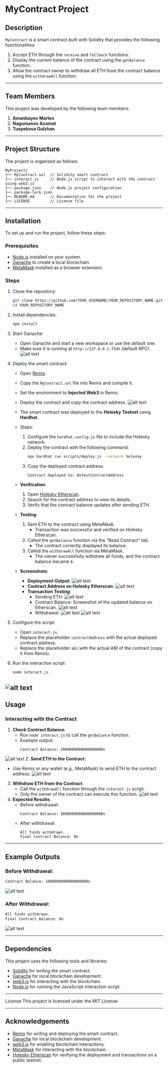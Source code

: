 # MyContract Project

## Description
`MyContract` is a smart contract built with Solidity that provides the following functionalities:
1. Accept ETH through the `receive` and `fallback` functions.
2. Display the current balance of the contract using the `getBalance` function.
3. Allow the contract owner to withdraw all ETH from the contract balance using the `withdrawAll` function.


---

## Team Members
This project was developed by the following team members:
1. **Amanbayev Marlen** 
2. **Nagumanov Azamat** 
3. **Tuspekova Gulzhan** 

---

## Project Structure
The project is organized as follows:

```
MyProject/
├── MyContract.sol  // Solidity smart contract
├── interact.js     // Node.js script to interact with the contract using web3.js
├── package.json    // Node.js project configuration
├── package-lock.json
├── README.md       // Documentation for the project
├── LICENSE         // License file
```

---

## Installation
To set up and run the project, follow these steps:

### Prerequisites
- [Node.js](https://nodejs.org/) installed on your system.
- [Ganache](https://trufflesuite.com/ganache/) to create a local blockchain.
- [MetaMask](https://metamask.io/) installed as a browser extension.

### Steps
1. Clone the repository:
   ```bash
   git clone https://github.com/YOUR_USERNAME/YOUR_REPOSITORY_NAME.git
   cd YOUR_REPOSITORY_NAME
   ```

2. Install dependencies:
   ```bash
   npm install
   ```

3. Start Ganache:
   - Open Ganache and start a new workspace or use the default one.
   - Make sure it is running at `http://127.0.0.1:7545` (default RPC).
![alt text](image.png)

4. Deploy the smart contract:
   - Open [Remix](https://remix.ethereum.org/).
   - Copy the `MyContract.sol` file into Remix and compile it.
   - Set the environment to **Injected Web3** in Remix.
   - Deploy the contract and copy the contract address.
![alt text](image-2.png)

   - The smart contract was deployed to the **Holesky Testnet** using **Hardhat**.
   - Steps:
     1. Configure the `hardhat.config.js` file to include the Holesky network.
     2. Deploy the contract with the following command:
        ```bash
        npx hardhat run scripts/deploy.js --network holesky
        ```
     3. Copy the deployed contract address.
        ```
        Contract deployed to: 0xYourContractAddress
        ```

   - **Verification**:
     1. Open [Holesky Etherscan](https://holesky.etherscan.io/).
     2. Search for the contract address to view its details.
     3. Verify that the contract balance updates after sending ETH.
     
   - **Testing**:
     1. Sent ETH to the contract using MetaMask.
        - Transaction was successful and verified on Holesky Etherscan.
     2. Called the `getBalance` function via the "Read Contract" tab.
        - The contract correctly displayed its balance.
     3. Called the `withdrawAll` function via MetaMask.
        - The owner successfully withdrew all funds, and the contract balance became `0`.

   - **Screenshots**:
     - **Deployment Output**: 
     ![alt text](image-7.png)
     - **Contract Address on Holesky Etherscan**: 
     ![alt text](image-8.png)
     - **Transaction Testing**:
       - Sending ETH: 
       ![alt text](image-9.png)
       - Contract Balance: Screenshot of the updated balance on Etherscan.
       ![alt text](image-10.png)
       - Withdrawal: 
       ![alt text](image-11.png)
       ![alt text](image-12.png)
       

5. Configure the script:
   - Open `interact.js`.
   - Replace the placeholder `contractAddress` with the actual deployed contract address.
   - Replace the placeholder `abi` with the actual ABI of the contract (copy it from Remix).

6. Run the interaction script:
   ```bash
   node interact.js
   ```
![alt text](image-3.png)
---

## Usage

### Interacting with the Contract
1. **Check Contract Balance**:
   - Run `node interact.js` to call the `getBalance` function.
   - Example output:
     ```
     Contract Balance: 1000000000000000000n
     ```
![alt text](image-1.png)
2. **Send ETH to the Contract**:
   - Use Remix or any wallet (e.g., MetaMask) to send ETH to the contract address.
![alt text](image-4.png)
3. **Withdraw ETH from the Contract**:
   - Call the `withdrawAll` function through the `interact.js` script.
   - Only the owner of the contract can execute this function.
![alt text](image-5.png)
4. **Expected Results**:
   - Before withdrawal:
     ```
     Contract Balance: 1000000000000000000n
     ```
   - After withdrawal:
     ```
     All funds withdrawn.
     Final Contract Balance: 0n
     ```

---

## Example Outputs
### Before Withdrawal:
```bash
Contract Balance: 1000000000000000000n
```
![alt text](image-1.png)

### After Withdrawal:
```bash
All funds withdrawn.
Final Contract Balance: 0n
```
![alt text](image-6.png)

---

## Dependencies
This project uses the following tools and libraries:
- [Solidity](https://soliditylang.org/) for writing the smart contract.
- [Ganache](https://trufflesuite.com/ganache/) for local blockchain development.
- [web3.js](https://web3js.readthedocs.io/) for interacting with the blockchain.
- [Node.js](https://nodejs.org/) for running the JavaScript interaction script.

---

License
This project is licensed under the MIT License.

---

## Acknowledgements
- [Remix](https://remix.ethereum.org/) for writing and deploying the smart contract.
- [Ganache](https://trufflesuite.com/ganache/) for local blockchain development.
- [web3.js](https://web3js.readthedocs.io/) for enabling blockchain interactions.
- [MetaMask](https://metamask.io/) for interacting with the blockchain.
- [Holesky Etherscan](https://holesky.etherscan.io/) for verifying the deployment and transactions on a public testnet.